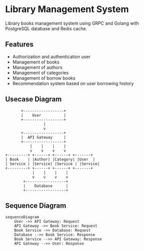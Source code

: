 # Library Management System
Library books management system using GRPC and Golang with PostgreSQL database and Redis cache.

## Features
- Authorization and authentication user
- Management of books
- Management of authors
- Management of categories
- Management of borrow books
- Recommendation system based on user borrowing history

## Usecase Diagram
```mermaid
       +------------------+
       |    User          |
       +------------------+
                 |
                 v
       +------------------+
       |  API Gateway     |
       +------------------+
           |    |    |    |
           v    v    v    v
+---------+ +------+ +------+ +-------+
| Book    | |Author| |Category| |User  |
| Service | |Service| |Service | |Service|
+---------+ +------+ +------+ +-------+
            |    |    |    |
            v    v    v    v
        +------------------+
        |    Database      |
        +------------------+
  ```

## Sequence Diagram
```mermaid
sequenceDiagram
    User ->> API Gateway: Request
    API Gateway ->> Book Service: Request
    Book Service ->> Database: Request
    Database -->> Book Service: Response
    Book Service -->> API Gateway: Response
    API Gateway -->> User: Response
```



